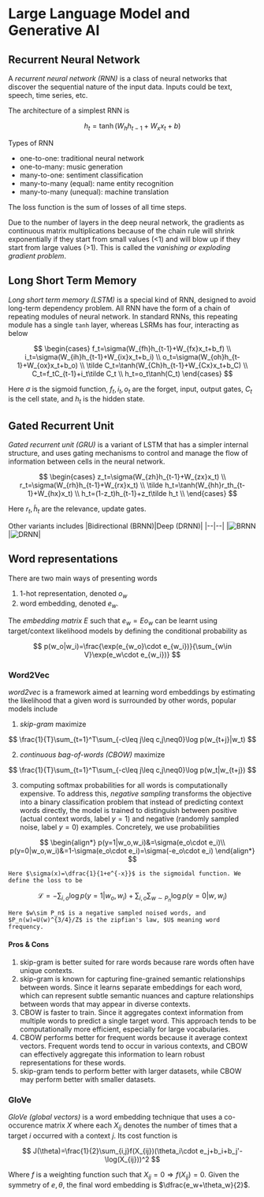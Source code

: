 

# Large Language Model and Generative AI

## Recurrent Neural Network
A *recurrent neural network (RNN)* is a class of neural networks that discover the sequential nature of the input data. Inputs could be text, speech, time series, etc.

The architecture of a simplest RNN is

$$
h_t=\tanh(W_{h}h_{t-1}+W_{x}x_{t}+b)
$$

Types of RNN
- one-to-one: traditional neural network
- one-to-many: music generation
- many-to-one: sentiment classification
- many-to-many (equal): name entity recognition
- many-to-many (unequal): machine translation

The loss function is the sum of losses of all time steps.

Due to the number of layers in the deep neural network, the gradients as  continuous matrix multiplications because of the chain rule will shrink exponentially if they start from small values (<1) and will blow up if they start from large values (>1). This is called the *vanishing or exploding gradient problem*.

## Long Short Term Memory
*Long short term memory (LSTM)* is a special kind of RNN, designed to avoid long-term dependency problem. All RNN have the form of a chain of repeating modules of neural network. In standard RNNs, this repeating module has a single `tanh` layer, whereas LSRMs has four, interacting as below

$$
\begin{cases}
f_t=\sigma(W_{fh}h_{t-1}+W_{fx}x_t+b_f) \\
i_t=\sigma(W_{ih}h_{t-1}+W_{ix}x_t+b_i) \\
o_t=\sigma(W_{oh}h_{t-1}+W_{ox}x_t+b_o) \\
\tilde C_t=\tanh(W_{Ch}h_{t-1}+W_{Cx}x_t+b_C) \\
C_t=f_tC_{t-1}+i_t\tilde C_t \\
h_t=o_t\tanh(C_t)
\end{cases}
$$

Here $\sigma$ is the sigmoid function, $f_t, i_t, o_t$ are the forget, input, output gates, $C_t$ is the cell state, and $h_t$ is the hidden state.

## Gated Recurrent Unit
*Gated recurrent unit (GRU)* is a variant of LSTM that has a simpler internal structure, and uses gating mechanisms to control and manage the flow of information between cells in the neural network.

$$
\begin{cases}
z_t=\sigma(W_{zh}h_{t-1}+W_{zx}x_t) \\
r_t=\sigma(W_{rh}h_{t-1}+W_{rx}x_t) \\
\tilde h_t=\tanh(W_{hh}r_th_{t-1}+W_{hx}x_t) \\
h_t=(1-z_t)h_{t-1}+z_t\tilde h_t \\
\end{cases}
$$

Here $r_t,\tilde h_t$ are the relevance, update gates.

Other variants includes
|Bidirectional (BRNN)|Deep (DRNN)|
|--|--|
|![BRNN](https://stanford.edu/~shervine/teaching/cs-230/illustrations/bidirectional-rnn-ltr.png?e3e66fae56ea500924825017917b464a)|![DRNN](https://stanford.edu/~shervine/teaching/cs-230/illustrations/deep-rnn-ltr.png?f57da6de44ddd4709ad3b696cac6a912)|

## Word representations
There are two main ways of presenting words
1. 1-hot representation, denoted $o_w$
2. word embedding, denoted $e_w$.

The *embedding matrix* $E$ such that $e_w = Eo_w$ can be learnt using target/context likelihood models by defining the conditional probability as

$$
p(w_o|w_i)=\frac{\exp(e_{w_o}\cdot e_{w_i})}{\sum_{w\in V}\exp(e_w\cdot e_{w_i})}
$$

### Word2Vec
*word2vec* is a framework aimed at learning word embeddings by estimating the likelihood that a given word is surrounded by other words, popular models include

1. *skip-gram* maximize

$$
\frac{1}{T}\sum_{t=1}^T\sum_{-c\leq j\leq c,j\neq0}\log p(w_{t+j}|w_t)
$$

2. *continuous bag-of-words (CBOW)* maximize

$$
\frac{1}{T}\sum_{t=1}^T\sum_{-c\leq j\leq c,j\neq0}\log p(w_t|w_{t+j})
$$

3. computing softmax probabilities for all words is computationally expensive. To address this, *negative sampling* transforms the objective into a binary classification problem that instead of predicting context words directly, the model is trained to distinguish between positive (actual context words, label $y=1$) and negative (randomly sampled noise, label $y=0$) examples. Concretely, we use probabilities

$$
\begin{align*}
p(y=1|w_o,w_i)&=\sigma(e_o\cdot e_i)\\
p(y=0|w_o,w_i)&=1-\sigma(e_o\cdot e_i)=\sigma(-e_o\cdot e_i)
\end{align*}
$$
	
	Here $\sigma(x)=\dfrac{1}{1+e^{-x}}$ is the sigmoidal function. We define the loss to be

$$
\mathcal L=-\sum_{i,o}\log p(y=1|w_o,w_i)+\sum_{i,o}\sum_{w\sim P_n}\log p(y=0|w,w_i)
$$
	
	Here $w\sim P_n$ is a negative sampled noised words, and $P_n(w)=U(w)^{3/4}/Z$ is the zipfian's law, $U$ meaning word frequency.

#### Pros & Cons
1. skip-gram is better suited for rare words because rare words often have unique contexts.
2.  skip-gram is known for capturing fine-grained semantic relationships between words. Since it learns separate embeddings for each word, which can represent subtle semantic nuances and capture relationships between words that may appear in diverse contexts.
3. CBOW is faster to train. Since it aggregates context information from multiple words to predict a single target word. This approach tends to be computationally more efficient, especially for large vocabularies.
4. CBOW performs better for frequent words because it average context vectors. Frequent words tend to occur in various contexts, and CBOW can effectively aggregate this information to learn robust representations for these words.
5. skip-gram tends to perform better with larger datasets, while CBOW may perform better with smaller datasets.

### GloVe
*GloVe (global vectors)* is a word embedding technique that uses a co-occurence matrix $X$ where each $X_{ij}$ denotes the number of times that a target $i$ occurred with a context $j$. Its cost function is

$$
J(\theta)=\frac{1}{2}\sum_{i,j}f(X_{ij})(\theta_i\cdot e_j+b_i+b_j'-\log(X_{ij}))^2
$$

Where $f$ is a weighting function such that $X_{ij}=0\Rightarrow f(X_{ij})=0$. Given the symmetry of $e,\theta$, the final word embedding is $\dfrac{e_w+\theta_w}{2}$.
<!--stackedit_data:
eyJoaXN0b3J5IjpbMTE3MzQzNTA2OF19
-->